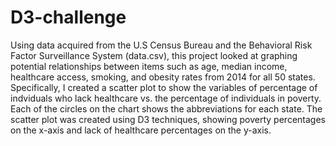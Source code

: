 # D3-challenge

Using data acquired from the U.S Census Bureau and the Behavioral Risk Factor Surveillance System (data.csv), this project looked at graphing potential relationships between items such as age, median income, healthcare access, smoking, and obesity rates from 2014 for all 50 states. Specifically, I created a scatter plot to show the variables of percentage of indviduals who lack healthcare vs. the percentage of individuals in poverty. Each of the circles on the chart shows the abbreviations for each state. The scatter plot was created using D3 techniques, showing poverty percentages on the x-axis and lack of healthcare percentages on the y-axis. 
